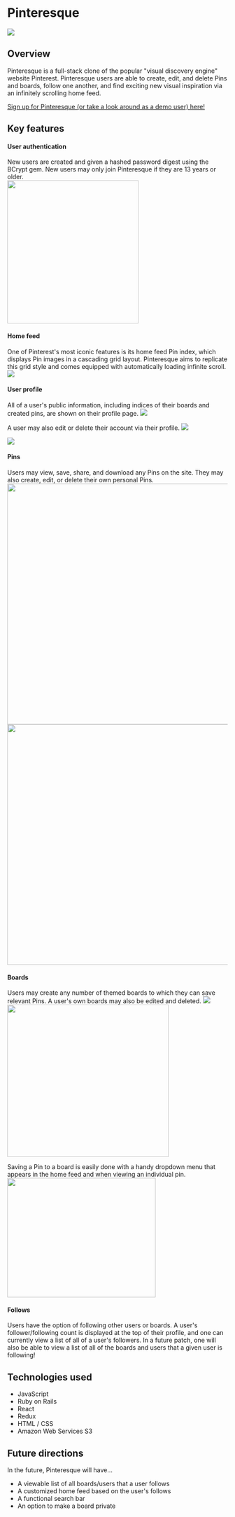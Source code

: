 # Pinteresque
![](/app/assets/images/readme/splash.png)

## Overview
Pinteresque is a full-stack clone of the popular "visual discovery engine" website Pinterest. Pinteresque users are able to create, edit, and delete Pins and boards, follow one another, and find exciting new visual inspiration via an infinitely scrolling home feed.

[Sign up for Pinteresque (or take a look around as a demo user) here!](https://pinteresque.herokuapp.com/#/)

## Key features

#### User authentication
New users are created and given a hashed password digest using the BCrypt gem. New users may only join Pinteresque if they are 13 years or older.
<br>
<img src="/app/assets/images/readme/signup.png" width="300" height="327" />

#### Home feed
One of Pinterest's most iconic features is its home feed Pin index, which displays Pin images in a cascading grid layout. Pinteresque aims to replicate this grid style and comes equipped with automatically loading infinite scroll.
![](/app/assets/images/readme/homefeed.png)

#### User profile
All of a user's public information, including indices of their boards and created pins, are shown on their profile page. 
![](/app/assets/images/readme/usershow.png)

A user may also edit or delete their account via their profile.
![](/app/assets/images/readme/useredit1.png)

![](/app/assets/images/readme/useredit2.png)

#### Pins
Users may view, save, share, and download any Pins on the site. They may also create, edit, or delete their own personal Pins.
<img src="/app/assets/images/readme/pinshow.png" width="900" height="550"/>
<img src="/app/assets/images/readme/pinedit.png" width="900" height="550"/>

#### Boards
Users may create any number of themed boards to which they can save relevant Pins. A user's own boards may also be edited and deleted. 
![](/app/assets/images/readme/boardshow.png)
<img src="/app/assets/images/readme/boardedit.png" width="369" height="348"/>

Saving a Pin to a board is easily done with a handy dropdown menu that appears in the home feed and when viewing an individual pin.
<img src="/app/assets/images/readme/boardsave.png" width="339" height="273"/>

#### Follows
Users have the option of following other users or boards. A user's follower/following count is displayed at the top of their profile, and one can currently view a list of all of a user's followers. In a future patch, one will also be able to view a list of all of the boards and users that a given user is following!

## Technologies used
* JavaScript
* Ruby on Rails
* React
* Redux
* HTML / CSS
* Amazon Web Services S3

## Future directions
In the future, Pinteresque will have...
* A viewable list of all boards/users that a user follows
* A customized home feed based on the user's follows
* A functional search bar
* An option to make a board private
